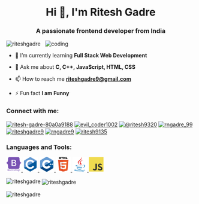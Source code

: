 <h1 align="center">Hi 👋, I'm Ritesh Gadre</h1>
<h3 align="center">A passionate frontend developer from India</h3>
<img align="right" alt="coding" width="400" src="https://cdn.dribbble.com/users/2131993/screenshots/4948736/thoughtworks-gif_dribbble.gif" >

<p align="left"> <img src="https://komarev.com/ghpvc/?username=riteshgadre&label=Profile%20views&color=0e75b6&style=flat" alt="riteshgadre" /> </p>

- 🌱 I’m currently learning **Full Stack Web Development**

- 💬 Ask me about **C, C++, JavaScript, HTML, CSS**

- 📫 How to reach me **riteshgadre9@gmail.com**

- ⚡ Fun fact **I am Funny**

<h3 align="left">Connect with me:</h3>
<p align="left">
<a href="https://linkedin.com/in/ritesh-gadre-80a0a9188" target="blank"><img align="center" src="https://raw.githubusercontent.com/rahuldkjain/github-profile-readme-generator/master/src/images/icons/Social/linked-in-alt.svg" alt="ritesh-gadre-80a0a9188" height="30" width="40" /></a>
<a href="https://instagram.com/evil_coder1002" target="blank"><img align="center" src="https://raw.githubusercontent.com/rahuldkjain/github-profile-readme-generator/master/src/images/icons/Social/instagram.svg" alt="evil_coder1002" height="30" width="40" /></a>
<a href="https://hashnode.com/@ritesh9320" target="blank"><img align="center" src="https://raw.githubusercontent.com/rahuldkjain/github-profile-readme-generator/master/src/images/icons/Social/hashnode.svg" alt="@ritesh9320" height="30" width="40" /></a>
<a href="https://www.codechef.com/users/rngadre_99" target="blank"><img align="center" src="https://cdn.jsdelivr.net/npm/simple-icons@3.1.0/icons/codechef.svg" alt="rngadre_99" height="30" width="40" /></a>
<a href="https://www.hackerrank.com/riteshgadre9" target="blank"><img align="center" src="https://raw.githubusercontent.com/rahuldkjain/github-profile-readme-generator/master/src/images/icons/Social/hackerrank.svg" alt="riteshgadre9" height="30" width="40" /></a>
<a href="https://codeforces.com/profile/rngadre9" target="blank"><img align="center" src="https://raw.githubusercontent.com/rahuldkjain/github-profile-readme-generator/master/src/images/icons/Social/codeforces.svg" alt="rngadre9" height="30" width="40" /></a>
<a href="https://www.leetcode.com/ritesh9135" target="blank"><img align="center" src="https://raw.githubusercontent.com/rahuldkjain/github-profile-readme-generator/master/src/images/icons/Social/leet-code.svg" alt="ritesh9135" height="30" width="40" /></a>
</p>

<h3 align="left">Languages and Tools:</h3>
<p align="left"> <a href="https://getbootstrap.com" target="_blank" rel="noreferrer"> <img src="https://raw.githubusercontent.com/devicons/devicon/master/icons/bootstrap/bootstrap-plain-wordmark.svg" alt="bootstrap" width="40" height="40"/> </a> <a href="https://www.cprogramming.com/" target="_blank" rel="noreferrer"> <img src="https://raw.githubusercontent.com/devicons/devicon/master/icons/c/c-original.svg" alt="c" width="40" height="40"/> </a> <a href="https://www.w3schools.com/cpp/" target="_blank" rel="noreferrer"> <img src="https://raw.githubusercontent.com/devicons/devicon/master/icons/cplusplus/cplusplus-original.svg" alt="cplusplus" width="40" height="40"/> </a> <a href="https://www.w3.org/html/" target="_blank" rel="noreferrer"> <img src="https://raw.githubusercontent.com/devicons/devicon/master/icons/html5/html5-original-wordmark.svg" alt="html5" width="40" height="40"/> </a> <a href="https://www.java.com" target="_blank" rel="noreferrer"> <img src="https://raw.githubusercontent.com/devicons/devicon/master/icons/java/java-original.svg" alt="java" width="40" height="40"/> </a> <a href="https://developer.mozilla.org/en-US/docs/Web/JavaScript" target="_blank" rel="noreferrer"> <img src="https://raw.githubusercontent.com/devicons/devicon/master/icons/javascript/javascript-original.svg" alt="javascript" width="40" height="40"/> </a> </p>

<p><img align="left" src="https://github-readme-stats.vercel.app/api/top-langs?username=riteshgadre&show_icons=true&locale=en&layout=compact" alt="riteshgadre" /></p>

<p>&nbsp;<img align="center" src="https://github-readme-stats.vercel.app/api?username=riteshgadre&show_icons=true&locale=en" alt="riteshgadre" /></p>

<p><img align="center" src="https://github-readme-streak-stats.herokuapp.com/?user=riteshgadre&" alt="riteshgadre" /></p>
